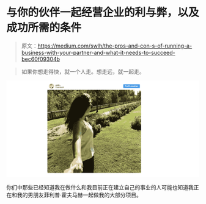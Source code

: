 # 与你的伙伴一起经营企业的利与弊，以及成功所需的条件

> 原文：<https://medium.com/swlh/the-pros-and-con-s-of-running-a-business-with-your-partner-and-what-it-needs-to-succeed-bec60f09304b>

> 如果你想走得快，就一个人走。想走远，就一起走。

[![](img/4cdee74a1dbd3e2fe790e009f5923b5e.png)](https://www.instagram.com/p/BnoPGbPh5fq/)

你们中那些已经知道我在做什么和我目前正在建立自己的事业的人可能也知道我正在和我的男朋友菲利普·霍夫马赫一起做我的大部分项目。